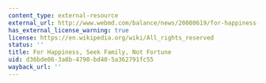 ```yaml
---
content_type: external-resource
external_url: http://www.webmd.com/balance/news/20080619/for-happiness-seek-family-not-fortune
has_external_license_warning: true
license: https://en.wikipedia.org/wiki/All_rights_reserved
status: ''
title: For Happiness, Seek Family, Not Fortune
uid: d36bde06-3a8b-4790-bd40-5a362791fc55
wayback_url: ''
---
```

